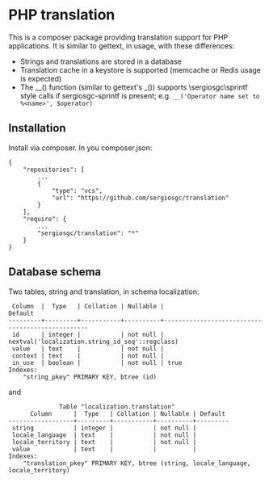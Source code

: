 # PHP translation

This is a composer package providing translation support for PHP applications. It is similar to gettext, in usage, with these differences: 
* Strings and translations are stored in a database
* Translation cache in a keystore is supported (memcache or Redis usage is expected)
* The __() function (similar to gettext's \_()) supports \sergiosgc\sprintf style calls if sergiosgc-sprintf is present; e.g. `__('Operator name set to %<name>', $operator)`

## Installation

Install via composer. In you composer.json:

    {
        "repositories": [
            ...
            {
                "type": "vcs",
                "url": "https://github.com/sergiosgc/translation"
            }
        ],
        "require": {
            ...
            "sergiosgc/translation": "*"
        }
    }

## Database schema

Two tables, string and translation, in schema localization:

     Column  |  Type   | Collation | Nullable |                     Default                     
    ---------+---------+-----------+----------+-------------------------------------------------
     id      | integer |           | not null | nextval('localization.string_id_seq'::regclass)
     value   | text    |           | not null | 
     context | text    |           | not null | 
     in_use  | boolean |           | not null | true
    Indexes:
        "string_pkey" PRIMARY KEY, btree (id)

and

                  Table "localization.translation"
          Column      |  Type   | Collation | Nullable | Default 
    ------------------+---------+-----------+----------+---------
     string           | integer |           | not null | 
     locale_language  | text    |           | not null | 
     locale_territory | text    |           | not null | 
     value            | text    |           |          | 
    Indexes:
        "translation_pkey" PRIMARY KEY, btree (string, locale_language, locale_territory)
